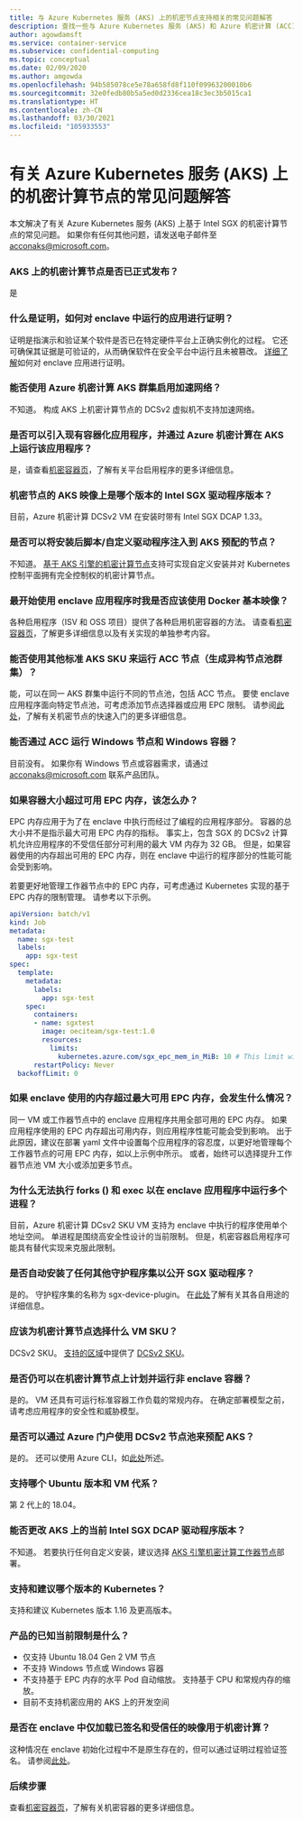 ```yaml
---
title: 与 Azure Kubernetes 服务 (AKS) 上的机密节点支持相关的常见问题解答
description: 查找一些与 Azure Kubernetes 服务 (AKS) 和 Azure 机密计算 (ACC) 节点支持相关的常见问题的解答。
author: agowdamsft
ms.service: container-service
ms.subservice: confidential-computing
ms.topic: conceptual
ms.date: 02/09/2020
ms.author: amgowda
ms.openlocfilehash: 94b585078ce5e78a658fd8f110f09963200010b6
ms.sourcegitcommit: 32e0fedb80b5a5ed0d2336cea18c3ec3b5015ca1
ms.translationtype: HT
ms.contentlocale: zh-CN
ms.lasthandoff: 03/30/2021
ms.locfileid: "105933553"
---
```

# <a name="frequently-asked-questions-about-confidential-computing-nodes-on-azure-kubernetes-service-aks"></a>有关 Azure Kubernetes 服务 (AKS) 上的机密计算节点的常见问题解答

本文解决了有关 Azure Kubernetes 服务 (AKS) 上基于 Intel SGX 的机密计算节点的常见问题。 如果你有任何其他问题，请发送电子邮件至 acconaks@microsoft.com。

<a name="1"></a>
### <a name="are-the-confidential-computing-nodes-on-aks-in-ga"></a>AKS 上的机密计算节点是否已正式发布？ ###
是

<a name="2"></a>
### <a name="what-is-attestation-and-how-can-we-do-attestation-of-apps-running-in-enclaves"></a>什么是证明，如何对 enclave 中运行的应用进行证明？ ###
证明是指演示和验证某个软件是否已在特定硬件平台上正确实例化的过程。 它还可确保其证据是可验证的，从而确保软件在安全平台中运行且未被篡改。 [详细了解](attestation.md)如何对 enclave 应用进行证明。

<a name="3"></a>
### <a name="can-i-enable-accelerated-networking-with-azure-confidential-computing-aks-clusters"></a>能否使用 Azure 机密计算 AKS 群集启用加速网络？ ###
不知道。 构成 AKS 上机密计算节点的 DCSv2 虚拟机不支持加速网络。 

<a name="4"></a>
### <a name="can-i-bring-my-existing-containerized-applications-and-run-it-on-aks-with-azure-confidential-computing"></a>是否可以引入现有容器化应用程序，并通过 Azure 机密计算在 AKS 上运行该应用程序？ ###
是，请查看[机密容器页](confidential-containers.md)，了解有关平台启用程序的更多详细信息。

<a name="5"></a>
### <a name="what-version-of-intel-sgx-driver-version-is-on-the-aks-image-for-confidential-nodes"></a>机密节点的 AKS 映像上是哪个版本的 Intel SGX 驱动程序版本？ ### 
目前，Azure 机密计算 DCSv2 VM 在安装时带有 Intel SGX DCAP 1.33。 

<a name="6"></a>
### <a name="can-i-inject-post-install-scriptscustomize-drivers-to-the-nodes-provisioned-by-aks"></a>是否可以将安装后脚本/自定义驱动程序注入到 AKS 预配的节点？ ###
不知道。 [基于 AKS 引擎的机密计算节点](https://github.com/Azure/aks-engine/blob/master/docs/topics/sgx.md)支持可实现自定义安装并对 Kubernetes 控制平面拥有完全控制权的机密计算节点。
<a name="7"></a>

### <a name="should-i-be-using-a-docker-base-image-to-get-started-on-enclave-applications"></a>最开始使用 enclave 应用程序时我是否应该使用 Docker 基本映像？ ###
各种启用程序（ISV 和 OSS 项目）提供了各种启用机密容器的方法。 请查看[机密容器页](confidential-containers.md)，了解更多详细信息以及有关实现的单独参考内容。

<a name="8"></a>
### <a name="can-i-run-acc-nodes-with-other-standard-aks-skus-build-a-heterogenous-node-pool-cluster"></a>能否使用其他标准 AKS SKU 来运行 ACC 节点（生成异构节点池群集）？ ###

能，可以在同一 AKS 群集中运行不同的节点池，包括 ACC 节点。 要使 enclave 应用程序面向特定节点池，可考虑添加节点选择器或应用 EPC 限制。 请参阅[此处](confidential-nodes-aks-get-started.md)，了解有关机密节点的快速入门的更多详细信息。

<a name="9"></a>
### <a name="can-i-run-windows-nodes-and-windows-containers-with-acc"></a>能否通过 ACC 运行 Windows 节点和 Windows 容器？ ###
目前没有。 如果你有 Windows 节点或容器需求，请通过 acconaks@microsoft.com 联系产品团队。 

<a name="10"></a>
### <a name="what-if-my-container-size-is-more-than-available-epc-memory"></a>如果容器大小超过可用 EPC 内存，该怎么办？ ###
EPC 内存应用于为了在 enclave 中执行而经过了编程的应用程序部分。 容器的总大小并不是指示最大可用 EPC 内存的指标。 事实上，包含 SGX 的 DCSv2 计算机允许应用程序的不受信任部分可利用的最大 VM 内存为 32 GB。 但是，如果容器使用的内存超出可用的 EPC 内存，则在 enclave 中运行的程序部分的性能可能会受到影响。

若要更好地管理工作器节点中的 EPC 内存，可考虑通过 Kubernetes 实现的基于 EPC 内存的限制管理。 请参考以下示例。

```yaml
apiVersion: batch/v1
kind: Job
metadata:
  name: sgx-test
  labels:
    app: sgx-test
spec:
  template:
    metadata:
      labels:
        app: sgx-test
    spec:
      containers:
      - name: sgxtest
        image: oeciteam/sgx-test:1.0
        resources:
          limits:
            kubernetes.azure.com/sgx_epc_mem_in_MiB: 10 # This limit will automatically place the job into confidential computing node. Alternatively, you can target deployment to nodepools
      restartPolicy: Never
  backoffLimit: 0
```
<a name="11"></a>
### <a name="what-happens-if-my-enclave-consumes-more-than-maximum-available-epc-memory"></a>如果 enclave 使用的内存超过最大可用 EPC 内存，会发生什么情况？ ###

同一 VM 或工作器节点中的 enclave 应用程序共用全部可用的 EPC 内存。 如果应用程序使用的 EPC 内存超出可用内存，则应用程序性能可能会受到影响。 出于此原因，建议在部署 yaml 文件中设置每个应用程序的容忍度，以更好地管理每个工作器节点的可用 EPC 内存，如以上示例中所示。 或者，始终可以选择提升工作器节点池 VM 大小或添加更多节点。 

<a name="12"></a>
### <a name="why-cant-i-do-forks--and-exec-to-run-multiple-processes-in-my-enclave-application"></a>为什么无法执行 forks () 和 exec 以在 enclave 应用程序中运行多个进程？ ###

目前，Azure 机密计算 DCsv2 SKU VM 支持为 enclave 中执行的程序使用单个地址空间。 单进程是围绕高安全性设计的当前限制。 但是，机密容器启用程序可能具有替代实现来克服此限制。
<a name="13"></a>
### <a name="do-you-automatically-install-any-additional-daemonset-to-expose-the-sgx-drivers"></a>是否自动安装了任何其他守护程序集以公开 SGX 驱动程序？ ###

是的。 守护程序集的名称为 sgx-device-plugin。 在[此处](confidential-nodes-aks-overview.md)了解有关其各自用途的详细信息。  

<a name="14"></a>
### <a name="what-is-the-vm-sku-i-should-be-choosing-for-confidential-computing-nodes"></a>应该为机密计算节点选择什么 VM SKU？ ###

DCSv2 SKU。 [支持的区域](https://azure.microsoft.com/global-infrastructure/services/?products=virtual-machines&regions=all)中提供了 [DCSv2 SKU](../virtual-machines/dcv2-series.md)。

<a name="15"></a>
### <a name="can-i-still-schedule-and-run-non-enclave-containers-on-confidential-computing-nodes"></a>是否仍可以在机密计算节点上计划并运行非 enclave 容器？ ###

是的。 VM 还具有可运行标准容器工作负载的常规内存。 在确定部署模型之前，请考虑应用程序的安全性和威胁模型。
<a name="16"></a>

### <a name="can-i-provision-aks-with-dcsv2-node-pools-through-azure-portal"></a>是否可以通过 Azure 门户使用 DCSv2 节点池来预配 AKS？ ###

是的。 还可以使用 Azure CLI，如[此处](confidential-nodes-aks-get-started.md)所述。

<a name="17"></a>
### <a name="what-ubuntu-version-and-vm-generation-is-supported"></a>支持哪个 Ubuntu 版本和 VM 代系？ ###
第 2 代上的 18.04。 

<a name="18"></a>
### <a name="can-we-change-the-current-intel-sgx-dcap-diver-version-on-aks"></a>能否更改 AKS 上的当前 Intel SGX DCAP 驱动程序版本？ ###

不知道。 若要执行任何自定义安装，建议选择 [AKS 引擎机密计算工作器节点](https://github.com/Azure/aks-engine/blob/master/docs/topics/sgx.md)部署。 

<a name="19"></a>

### <a name="what-version-of-kubernetes-do-you-support-and-recommend"></a>支持和建议哪个版本的 Kubernetes？ ###

支持和建议 Kubernetes 版本 1.16 及更高版本。 

<a name="20"></a>
### <a name="what-are-the-known-current-limitations-of-the-product"></a>产品的已知当前限制是什么？ ###

- 仅支持 Ubuntu 18.04 Gen 2 VM 节点 
- 不支持 Windows 节点或 Windows 容器
- 不支持基于 EPC 内存的水平 Pod 自动缩放。 支持基于 CPU 和常规内存的缩放。
- 目前不支持机密应用的 AKS 上的开发空间

<a name="21"></a>
### <a name="will-only-signed-and-trusted-images-be-loaded-in-the-enclave-for-confidential-computing"></a>是否在 enclave 中仅加载已签名和受信任的映像用于机密计算？ ###
这种情况在 enclave 初始化过程中不是原生存在的，但可以通过证明过程验证签名。 请参阅[此处](../attestation/basic-concepts.md#benefits-of-policy-signing)。 

### <a name="next-steps"></a>后续步骤
查看[机密容器页](confidential-containers.md)，了解有关机密容器的更多详细信息。
